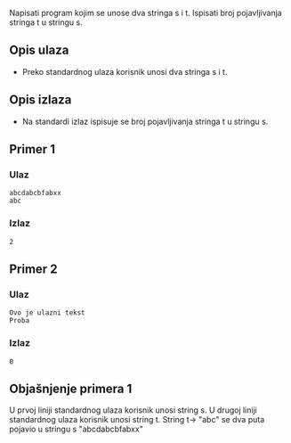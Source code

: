 
Napisati program kojim se unose dva stringa s i t. Ispisati broj pojavljivanja stringa t u stringu s.

## Opis ulaza

  - Preko standardnog ulaza korisnik unosi dva stringa s i t.

## Opis izlaza

  - Na standardi izlaz ispisuje se broj pojavljivanja stringa t u stringu s.

## Primer 1

### Ulaz

~~~
abcdabcbfabxx
abc
~~~

### Izlaz

~~~
2
~~~

## Primer 2

### Ulaz

~~~
Ovo je ulazni tekst
Proba
~~~

### Izlaz

~~~
0
~~~

## Objašnjenje primera 1

U prvoj liniji standardnog ulaza korisnik unosi string s. U drugoj liniji standardnog ulaza korisnik unosi string t. String t-> "abc" se dva puta pojavio u stringu s "abcdabcbfabxx"
